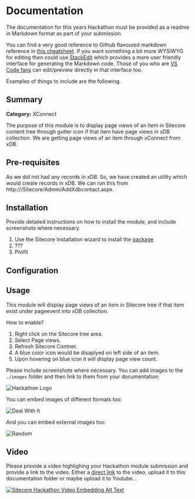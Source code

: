 # Documentation

The documentation for this years Hackathon must be provided as a readme in Markdown format as part of your submission. 

You can find a very good reference to Github flavoured markdown reference in [this cheatsheet](https://github.com/adam-p/markdown-here/wiki/Markdown-Cheatsheet). If you want something a bit more WYSIWYG for editing then could use [StackEdit](https://stackedit.io/app) which provides a more user friendly interface for generating the Markdown code. Those of you who are [VS Code fans](https://code.visualstudio.com/docs/languages/markdown#_markdown-preview) can edit/preview directly in that interface too.

Examples of things to include are the following.

## Summary

**Category:** XConnect

The purpose of this module is to display page views of an Item in Sitecore content tree through gutter icon if that item have page views in xDB collection. We are getting page views of an item through xConnect from xDB.

## Pre-requisites
As we did not had any records in xDB. So, we have created an utility which would create records in xDB. We can run this from http://<Your Instance Name>/Sitecore/Admin/AddXdbcontact.aspx.

## Installation

Provide detailed instructions on how to install the module, and include screenshots where necessary.

1. Use the Sitecore Installation wizard to install the [package](#link-to-package)
2. ???
3. Profit

## Configuration



## Usage

This module will display page views of an item in Sitecore tree if that item exist under pageevent into xDB collection. 

How to enable?
1. Right click on the Sitecore tree area.
2. Select Page views.
3. Refresh Sitecore Contnet.
4. A blue color icon would be disaplyed on left side of an item.
5. Upon hovering on blue icon it will display page view count.

Please include screenshots where necessary. You can add images to the `./images` folder and then link to them from your documentation:

![Hackathon Logo](images/hackathon.png?raw=true "Hackathon Logo")

You can embed images of different formats too:

![Deal With It](images/deal-with-it.gif?raw=true "Deal With It")

And you can embed external images too:

![Random](https://placeimg.com/480/240/any "Random")

## Video

Please provide a video highlighing your Hackathon module submission and provide a link to the video. Either a [direct link](https://www.youtube.com/watch?v=EpNhxW4pNKk) to the video, upload it to this documentation folder or maybe upload it to Youtube...

[![Sitecore Hackathon Video Embedding Alt Text](https://img.youtube.com/vi/EpNhxW4pNKk/0.jpg)](https://www.youtube.com/watch?v=EpNhxW4pNKk)
